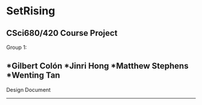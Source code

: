 SetRising
=========
CSci680/420 Course Project
---
Group 1:

*Gilbert Colón 
*Jinri Hong
*Matthew Stephens 
*Wenting Tan
---

Design Document 

---


